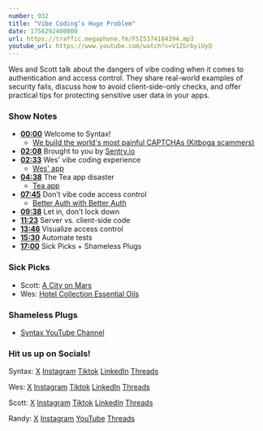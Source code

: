 ```yaml
---
number: 932
title: "Vibe Coding’s Huge Problem"
date: 1756292400000
url: https://traffic.megaphone.fm/FSI5374184394.mp3
youtube_url: https://www.youtube.com/watch?v=V1ZGrbyiUyQ
---
```


Wes and Scott talk about the dangers of vibe coding when it comes to authentication and access control. They share real-world examples of security fails, discuss how to avoid client-side-only checks, and offer practical tips for protecting sensitive user data in your apps.

### Show Notes

* **[00:00](#t=00:00)** Welcome to Syntax!  
  - [We build the world's most painful CAPTCHAs (Kitboga scammers)](https://www.youtube.com/watch?v=ra4klYWkoA0)  
* **[02:08](#t=02:08)** Brought to you by [Sentry.io](https://sentry.io/syntax/)  
* **[02:33](#t=02:33)** Wes' vibe coding experience  
  - [Wes' app](https://twitter.com/wesbos/status/1957527702728311155)  
* **[04:38](#t=04:38)** The Tea app disaster 
  - [Tea app](https://www.teaforwomen.com/)
* **[07:45](#t=07:45)** Don’t vibe code access control  
  - [Better Auth with Better Auth](https://www.youtube.com/watch?v=H2oQgiDmBjc)  
* **[09:38](#t=09:38)** Let in, don’t lock down  
* **[11:23](#t=11:23)** Server vs. client-side code  
* **[13:46](#t=13:46)** Visualize access control  
* **[15:30](#t=15:30)** Automate tests  
* **[17:00](#t=17:00)** Sick Picks + Shameless Plugs  

### Sick Picks

- Scott: [A City on Mars](https://amzn.to/4oG0TNE)
- Wes: [Hotel Collection Essential Oils](https://amzn.to/4lDg6MV)

### Shameless Plugs

- [Syntax YouTube Channel](https://www.youtube.com/@syntaxfm)

### Hit us up on Socials!

Syntax: [X](https://twitter.com/syntaxfm) [Instagram](https://www.instagram.com/syntax_fm/) [Tiktok](https://www.tiktok.com/@syntaxfm) [LinkedIn](https://www.linkedin.com/company/96077407/admin/feed/posts/) [Threads](https://www.threads.net/@syntax_fm)

Wes: [X](https://twitter.com/wesbos) [Instagram](https://www.instagram.com/wesbos/) [Tiktok](https://www.tiktok.com/@wesbos) [LinkedIn](https://www.linkedin.com/in/wesbos/) [Threads](https://www.threads.net/@wesbos)

Scott: [X](https://twitter.com/stolinski) [Instagram](https://www.instagram.com/stolinski/) [Tiktok](https://www.tiktok.com/@stolinski) [LinkedIn](https://www.linkedin.com/in/stolinski/) [Threads](https://www.threads.net/@stolinski)

Randy: [X](https://twitter.com/randyrektor) [Instagram](https://www.instagram.com/randyrektor/) [YouTube](https://www.youtube.com/@randyrektor) [Threads](https://www.threads.net/@randyrektor)